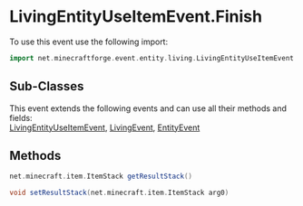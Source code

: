# LivingEntityUseItemEvent.Finish

To use this event use the following import:
```groovy
import net.minecraftforge.event.entity.living.LivingEntityUseItemEvent.Finish
```

## Sub-Classes
This event extends the following events and can use all their methods and fields: <br>
[LivingEntityUseItemEvent](living_entity_use_item_event.md), [LivingEvent](../living_event/living_event.md), [EntityEvent](../entity_event/entity_event.md)

## Methods
```groovy
net.minecraft.item.ItemStack getResultStack()
```

```groovy
void setResultStack(net.minecraft.item.ItemStack arg0)
```
